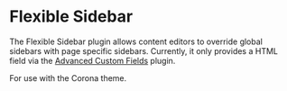 # Flexible Sidebar

The Flexible Sidebar plugin allows content editors to override global sidebars with page specific sidebars. Currently, it only provides a HTML field via the [Advanced Custom Fields](https://www.advancedcustomfields.com) plugin.

For use with the Corona theme. 
